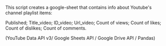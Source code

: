 This script creates a google-sheet that contains info about Youtube's channel playlist items: 

Published;
Title_video;
ID_video;
Url_video;
Count of views;
Count of likes;
Count of dislikes;
Count of comments.

(YouTube Data API v3/ Google Sheets API / Google Drive API / Pandas)
